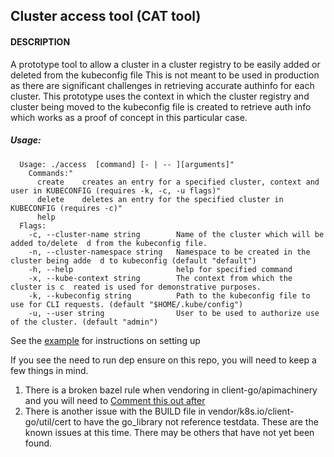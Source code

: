 ## Cluster access tool (CAT tool)

####  DESCRIPTION
A prototype tool to allow a cluster in a cluster registry to be easily added or deleted from the kubeconfig file
This is not meant to be used in production as there are significant challenges in retrieving accurate authinfo
for each cluster.
This prototype uses the context in which the cluster registry and cluster being moved to the kubeconfig file is
created to retrieve auth info which works as a proof of concept in this particular case.

##### Usage:


```
  Usage: ./access  [command] [- | -- ][arguments]"
    Commands:"
      create    creates an entry for a specified cluster, context and user in KUBECONFIG (requires -k, -c, -u flags)"
      delete    deletes an entry for the specified cluster in KUBECONFIG (requires -c)"
      help
  Flags:
    -c, --cluster-name string        Name of the cluster which will be added to/delete  d from the kubeconfig file.
    -n, --cluster-namespace string   Namespace to be created in the cluster being adde  d to kubeconfig (default "default")
    -h, --help                       help for specified command
    -x, --kube-context string        The context from which the cluster is c  reated is used for demonstrative purposes.
    -k, --kubeconfig string          Path to the kubeconfig file to use for CLI requests. (default "$HOME/.kube/config")
    -u, --user string                User to be used to authorize use of the cluster. (default "admin")

```
See the [example](https://github.com/onyiny-ang/cluster-access/blob/master/example.md) for instructions on setting up

If you see the need to run dep ensure on this repo, you will need to keep a few things in mind.
 1. There is a broken bazel rule when vendoring in client-go/apimachinery and you will need to [Comment this out after](https://github.com/scele/apimachinery/commit/15dc092229cda2ca7ead32667e463b53f4a7c138)
 2. There is another issue with the BUILD file in vendor/k8s.io/client-go/util/cert to have the go_library not reference testdata.
 These are the known issues at this time. There may be others that have not yet been found.
